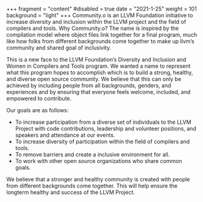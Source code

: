 +++
fragment = "content"
#disabled = true
date = "2021-1-25"
weight = 101
background = "light"
+++
Community.o is an LLVM Foundation initiative to increase diversity and inclusion within the LLVM project and the field of compilers and tools. Why Community.o? The name is inspired by the compilation model where object files link together for a final program, much like how folks from different backgrounds come together to make up llvm’s community and shared goal of inclusivity. 

This is a new face to the LLVM Foundation’s Diversity and Inclusion and Women in Compilers and Tools program. We wanted a name to represent what this program hopes to accomplish which is to build a strong, healthy, and diverse open source community. We believe that this can only be achieved by including people from all backgrounds, genders, and experiences and by ensuring that everyone feels welcome, included, and empowered to contribute.

Our goals are as follows:
* To increase participation from a diverse set of individuals to the LLVM Project with code contributions, leadership and volunteer positions, and speakers and attendance at our events.
* To increase diversity of participation within the field of compilers and tools.
* To remove barriers and create a inclusive environment for all. 
* To work with other open source organizations who share common goals.

We believe that a stronger and healthy community is created with people from different backgrounds come together. This will help ensure the longterm healthy and success of the LLVM Project. 

